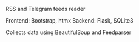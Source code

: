 RSS and Telegram feeds reader

Frontend: Bootstrap, htmx
Backend: Flask, SQLite3

Collects data using BeautifulSoup and Feedparser
